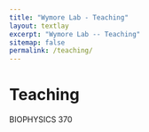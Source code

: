 ```yaml
---
title: "Wymore Lab - Teaching"
layout: textlay
excerpt: "Wymore Lab -- Teaching"
sitemap: false
permalink: /teaching/
---
```


# Teaching

BIOPHYSICS 370
